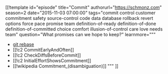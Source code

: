 [[!template id="episode"
title="Commit"
authorurl="https://schmonz.com"
season=2
date="2015-11-03 07:00:00"
tags="commit control customer commitment safety source-control code data database rollback revert options force pace promise team definition-of-ready definition-of-done definition-of-committed choice comfort illusion-of-control care love needs team"
question="What promises can we hope to keep?"
learnmore="""
- [git rebase](https://git-scm.com/book/en/v2/Git-Branching-Rebasing)
- [[!c2 CommitEarlyAndOften]]
- [[!c2 CheckDiffsBeforeCommit]]
- [[!c2 InitialEffortShowsCommitment]]
- [[!wikipedia Commitment_(disambiguation)]]
"""
]]

